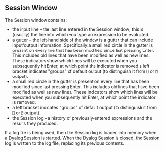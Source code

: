 



## Session Window


The Session window contains:

- the input line – the last line entered in the Session window; this is (usually) the line into which you type an expression to be evaluated.
- a gutter – the left-hand side of the window is a gutter that can include input/output information. Specifically:a small red circle in the gutter is present on every line that has been modified since last pressing Enter. This includes old lines that have been modified as well as new lines. These indicators show which lines will be executed when you subsequently hit Enter, at which point the indicator is removed.a left bracket indicates "groups" of default output (to distinguish it from `⎕` or `⍞` output).
- a small red circle in the gutter is present on every line that has been modified since last pressing Enter. This includes old lines that have been modified as well as new lines. These indicators show which lines will be executed when you subsequently hit Enter, at which point the indicator is removed.
- a left bracket indicates "groups" of default output (to distinguish it from `⎕` or `⍞` output).
- the Session log – a history of previously-entered expressions and the results they produced.

If a log file is being used, then the Session log is loaded into memory when a Dyalog Session is started. When the Dyalog Session is closed, the Session log is written to the log file, replacing its previous contents.


